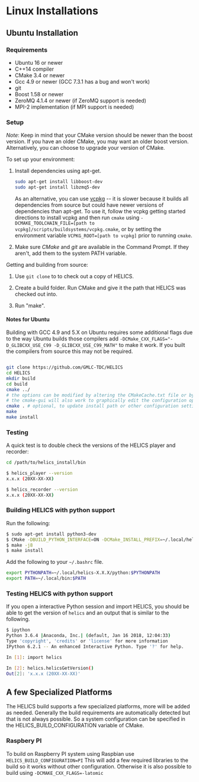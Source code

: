# Linux Installations

## Ubuntu Installation

### Requirements

- Ubuntu 16 or newer
- C++14 compiler
- CMake 3.4 or newer
- Gcc 4.9 or newer (GCC 7.3.1 has a bug and won't work)
- git
- Boost 1.58 or newer
- ZeroMQ 4.1.4 or newer (if ZeroMQ support is needed)
- MPI-2 implementation (if MPI support is needed)

### Setup

_Note_: Keep in mind that your CMake version should be newer than the boost version. If you have an older CMake, you may want an older boost version. Alternatively, you can choose to upgrade your version of CMake.

To set up your environment:

1. Install dependencies using apt-get.

   ```bash
   sudo apt-get install libboost-dev
   sudo apt-get install libzmq5-dev
   ```

   As an alternative, you can use [vcpkg](https://github.com/microsoft/vcpkg#getting-started) -- it is slower
   because it builds all dependencies from source but could have newer versions of dependencies than apt-get.
   To use it, follow the vcpkg getting started directions to install vcpkg and then run `cmake` using
   `-DCMAKE_TOOLCHAIN_FILE=[path to vcpkg]/scripts/buildsystems/vcpkg.cmake`, or by setting the environment
   variable `VCPKG_ROOT=[path to vcpkg]` prior to running `cmake`.

2. Make sure _CMake_ and _git_ are available in the Command Prompt. If they aren't, add them to the system PATH variable.

Getting and building from source:

1. Use `git clone` to to check out a copy of HELICS.

2. Create a build folder. Run CMake and give it the path that HELICS was checked out into.

3. Run "make".

#### Notes for Ubuntu

Building with GCC 4.9 and 5.X on Ubuntu requires some additional flags due to the way Ubuntu builds those compilers
add `-DCMake_CXX_FLAGS="-D_GLIBCXX_USE_C99 -D_GLIBCXX_USE_C99_MATH"` to make it work.
If you built the compilers from source this may not be required.

```bash

git clone https://github.com/GMLC-TDC/HELICS
cd HELICS
mkdir build
cd build
cmake ../
# the options can be modified by altering the CMakeCache.txt file or by using the ccmake command to edit them
# the cmake-gui will also work to graphically edit the configuration options.
cmake . # optional, to update install path or other configuration settings if modified.
make
make install
```

### Testing

A quick test is to double check the versions of the HELICS player and recorder:

```bash
cd /path/to/helics_install/bin

$ helics_player --version
x.x.x (20XX-XX-XX)

$ helics_recorder --version
x.x.x (20XX-XX-XX)
```

### Building HELICS with python support

Run the following:

```bash
$ sudo apt-get install python3-dev
$ CMake -DBUILD_PYTHON_INTERFACE=ON -DCMake_INSTALL_PREFIX=~/.local/helics-X.X.X/ ..
$ make -j8
$ make install
```

Add the following to your `~/.bashrc` file.

```bash
export PYTHONPATH=~/.local/helics-X.X.X/python:$PYTHONPATH
export PATH=~/.local/bin:$PATH
```

### Testing HELICS with python support

If you open a interactive Python session and import HELICS, you should be able to get the version of `helics` and an output that is similar to the following.

```bash
$ ipython
Python 3.6.4 |Anaconda, Inc.| (default, Jan 16 2018, 12:04:33)
Type 'copyright', 'credits' or 'license' for more information
IPython 6.2.1 -- An enhanced Interactive Python. Type '?' for help.

In [1]: import helics

In [2]: helics.helicsGetVersion()
Out[2]: 'x.x.x (20XX-XX-XX)'

```

## A few Specialized Platforms

The HELICS build supports a few specialized platforms, more will be added as needed. Generally the build requirements are automatically detected but that is not always possible. So a system configuration can be specified in the HELICS_BUILD_CONFIGURATION variable of CMake.

### Raspbery PI

To build on Raspberry PI system using Raspbian use `HELICS_BUILD_CONFIGURATION=PI` This will add a few required libraries to the build so it works without other configuration. Otherwise it is also possible to build using `-DCMAKE_CXX_FLAGS=-latomic`
